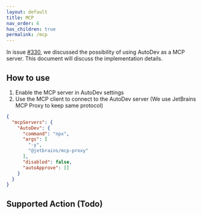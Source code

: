 ```yaml
---
layout: default
title: MCP
nav_order: 6
has_children: true
permalink: /mcp
---
```


In issue [#330](https://github.com/unit-mesh/auto-dev/issues/330), we discussed the possibility of using AutoDev as a MCP server.
This document will discuss the implementation details.

## How to use

1. Enable the MCP server in AutoDev settings
2. Use the MCP client to connect to the AutoDev server (We use JetBrains MCP Proxy to keep same protocol)

```json
{
  "mcpServers": {
    "AutoDev": {
      "command": "npx",
      "args": [
        "-y",
        "@jetbrains/mcp-proxy"
      ],
      "disabled": false,
      "autoApprove": []
    }
  }
}
```

## Supported Action (Todo)


